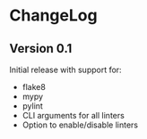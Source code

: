 # ChangeLog

## Version 0.1
Initial release with support for:
- flake8
- mypy
- pylint
- CLI arguments for all linters
- Option to enable/disable linters
